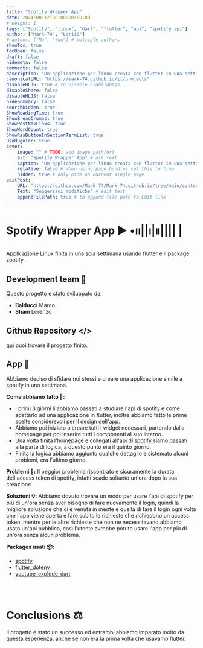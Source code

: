 ```yaml
---
title: "Spotify Wrapper App"
date: 2024-08-12T00:00:00+00:00
# weight: 1
tags: ["Spotify", "linux", "dart", "flutter", "api", "spotify api"]
author: ["Mark-74", "Lorii0"]
# author: ["Me", "You"] # multiple authors
showToc: true
TocOpen: false
draft: false
hidemeta: false
comments: false
description: "Un'applicazione per linux creata con flutter in una settimana"
canonicalURL: "https://mark-74.github.io/it/projects"
disableHLJS: true # to disable highlightjs
disableShare: false
disableHLJS: false
hideSummary: false
searchHidden: true
ShowReadingTime: true
ShowBreadCrumbs: true
ShowPostNavLinks: true
ShowWordCount: true
ShowRssButtonInSectionTermList: true
UseHugoToc: true
cover:
    image: "" # TODO: add image path/url
    alt: "Spotify Wrapper App" # alt text
    caption: "Un'applicazione per linux creata con flutter in una settimana" # display caption under cover
    relative: false # when using page bundles set this to true
    hidden: true # only hide on current single page
editPost:
    URL: "https://github.com/Mark-74/Mark-74.github.io/tree/main/content/it/projects"
    Text: "Suggerisci modifiche" # edit text
    appendFilePath: true # to append file path to Edit link
---
```

# Spotify Wrapper App ▶︎ •၊၊||၊|။|||| |
Applicazione Linux finita in una sola settimana usando flutter e il package spotify.

## Development team 🤖
Questo progetto è stato sviluppato da:

- **Balducci** Marco
- **Shani** Lorenzo

## Github Repository </>
[qui](https://github.com/Mark-74/spotify_wrapper) puoi trovare il progetto finito. 


## App 🚀
Abbiamo deciso di sfidare noi stessi e creare una applicazione simile a spotify in una settimana.

**Come abbiamo fatto 🤔:** 
- I primi 3 giorni li abbiamo passati a studiare l'api di spotify e come adattarlo ad una applicazione in flutter, inoltre abbiamo fatto le prime scelte considerevoli per il design dell'app.
- Abbiamo poi iniziato a creare tutti i widget necessari, partendo dalla homepage per poi inserire tutti i componenti al suo interno.
- Una volta finita l'homepage e collegati all'api di spotify siamo passati alla parte di logica, a questo punto era il quinto giorno.
- Finita la logica abbiamo aggiunto qualche dettaglio e sistemato alcuni problemi, era l'ultimo giorno.

**Problemi 🚩:**
Il peggior problema riscontrato è sicuramente la durata dell'access token di spotify, infatti scade soltanto un'ora dopo la sua creazione.

**Soluzioni 💡:**
Abbiamo dovuto trovare un modo per usare l'api di spotify per più di un'ora senza aver bisogno di fare nuovamente il login, quindi la migliore soluzione che ci è venuta in mente è quella di fare il login ogni volta che l'app viene aperta e fare subito le richieste che richiedono un access token, mentre per le altre richieste che non ne necessitavano abbiamo usato un'api pubblica, così l'utente avrebbe potuto usare l'app per più di un'ora senza alcun problema.

**Packages usati 📦:**
- [spotify](https://pub.dev/packages/spotify)
- [flutter_dotenv](https://pub.dev/packages/flutter_dotenv)
- [youtube_explode_dart](https://pub.dev/packages/youtube_explode_dart)
<pre>


</pre>
# Conclusions ⚖️
Il progetto è stato un successo ed entrambi abbiamo imparato molto da questa esperienza, anche se non era la prima volta che usavamo flutter.
